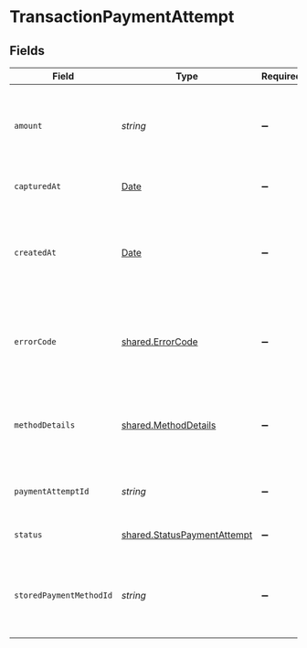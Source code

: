 # TransactionPaymentAttempt


## Fields

| Field                                                                                         | Type                                                                                          | Required                                                                                      | Description                                                                                   | Example                                                                                       |
| --------------------------------------------------------------------------------------------- | --------------------------------------------------------------------------------------------- | --------------------------------------------------------------------------------------------- | --------------------------------------------------------------------------------------------- | --------------------------------------------------------------------------------------------- |
| `amount`                                                                                      | *string*                                                                                      | :heavy_minus_sign:                                                                            | Amount for collection in the lowest denomination of a currency (e.g. cents for USD).          | 1050                                                                                          |
| `capturedAt`                                                                                  | [Date](https://developer.mozilla.org/en-US/docs/Web/JavaScript/Reference/Global_Objects/Date) | :heavy_minus_sign:                                                                            | RFC 3339 datetime string.                                                                     | 2024-10-12T07:20:50.52Z                                                                       |
| `createdAt`                                                                                   | [Date](https://developer.mozilla.org/en-US/docs/Web/JavaScript/Reference/Global_Objects/Date) | :heavy_minus_sign:                                                                            | RFC 3339 datetime string of when this entity was created. Set automatically by Paddle.        | 2024-10-12T07:20:50.52Z                                                                       |
| `errorCode`                                                                                   | [shared.ErrorCode](../../../sdk/models/shared/errorcode.md)                                   | :heavy_minus_sign:                                                                            | Reason why a payment attempt failed. `null` if payment captured successfully.                 |                                                                                               |
| `methodDetails`                                                                               | [shared.MethodDetails](../../../sdk/models/shared/methoddetails.md)                           | :heavy_minus_sign:                                                                            | Information about the payment method used for a payment attempt.                              |                                                                                               |
| `paymentAttemptId`                                                                            | *string*                                                                                      | :heavy_minus_sign:                                                                            | UUID for this payment attempt.                                                                | 497f776b-851d-4ebf-89ab-8ba0f75d2d6a                                                          |
| `status`                                                                                      | [shared.StatusPaymentAttempt](../../../sdk/models/shared/statuspaymentattempt.md)             | :heavy_minus_sign:                                                                            | Status of this payment attempt.                                                               |                                                                                               |
| `storedPaymentMethodId`                                                                       | *string*                                                                                      | :heavy_minus_sign:                                                                            | UUID for the stored payment method used for this payment attempt.                             | 7636e781-3969-49f4-9c77-8226232e28a6                                                          |